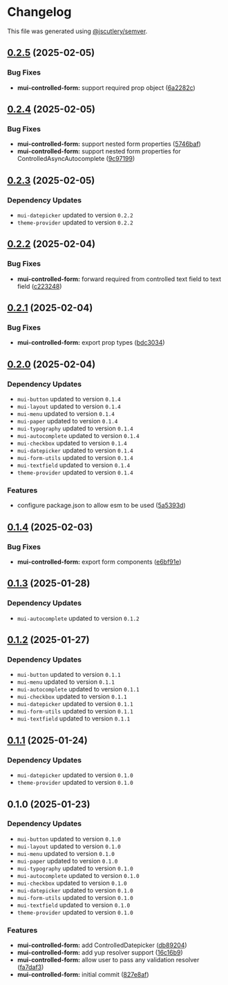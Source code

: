 # Changelog

This file was generated using [@jscutlery/semver](https://github.com/jscutlery/semver).

## [0.2.5](https://github.com/Availity/element/compare/@availity/mui-controlled-form@0.2.4...@availity/mui-controlled-form@0.2.5) (2025-02-05)


### Bug Fixes

* **mui-controlled-form:** support required prop object ([6a2282c](https://github.com/Availity/element/commit/6a2282ca0328c7e1ed3d1ace974209123c38f673))

## [0.2.4](https://github.com/Availity/element/compare/@availity/mui-controlled-form@0.2.3...@availity/mui-controlled-form@0.2.4) (2025-02-05)


### Bug Fixes

* **mui-controlled-form:** support nested form properties ([5746baf](https://github.com/Availity/element/commit/5746bafdee011b6fcc7d6f712946fcb597ea48da))
* **mui-controlled-form:** support nested form properties for ControlledAsyncAutocomplete ([9c97199](https://github.com/Availity/element/commit/9c97199bbee014ebcaef6fbbf3ab81b962e87c7b))

## [0.2.3](https://github.com/Availity/element/compare/@availity/mui-controlled-form@0.2.2...@availity/mui-controlled-form@0.2.3) (2025-02-05)

### Dependency Updates

* `mui-datepicker` updated to version `0.2.2`
* `theme-provider` updated to version `0.2.2`
## [0.2.2](https://github.com/Availity/element/compare/@availity/mui-controlled-form@0.2.1...@availity/mui-controlled-form@0.2.2) (2025-02-04)


### Bug Fixes

* **mui-controlled-form:** forward required from controlled text field to text field ([c223248](https://github.com/Availity/element/commit/c223248ec4a970ebb078d170d7d9fec74e02dbdc))

## [0.2.1](https://github.com/Availity/element/compare/@availity/mui-controlled-form@0.2.0...@availity/mui-controlled-form@0.2.1) (2025-02-04)


### Bug Fixes

* **mui-controlled-form:** export prop types ([bdc3034](https://github.com/Availity/element/commit/bdc3034966d72be414a05a0255fa5db7ff698819))

## [0.2.0](https://github.com/Availity/element/compare/@availity/mui-controlled-form@0.1.4...@availity/mui-controlled-form@0.2.0) (2025-02-04)

### Dependency Updates

* `mui-button` updated to version `0.1.4`
* `mui-layout` updated to version `0.1.4`
* `mui-menu` updated to version `0.1.4`
* `mui-paper` updated to version `0.1.4`
* `mui-typography` updated to version `0.1.4`
* `mui-autocomplete` updated to version `0.1.4`
* `mui-checkbox` updated to version `0.1.4`
* `mui-datepicker` updated to version `0.1.4`
* `mui-form-utils` updated to version `0.1.4`
* `mui-textfield` updated to version `0.1.4`
* `theme-provider` updated to version `0.1.4`

### Features

* configure package.json to allow esm to be used ([5a5393d](https://github.com/Availity/element/commit/5a5393de761f52608e714dd94a05106937dd95db))

## [0.1.4](https://github.com/Availity/element/compare/@availity/mui-controlled-form@0.1.3...@availity/mui-controlled-form@0.1.4) (2025-02-03)


### Bug Fixes

* **mui-controlled-form:** export form components ([e6bf91e](https://github.com/Availity/element/commit/e6bf91e33235c0fe5efa826cc9e2d3c04e86adbd))

## [0.1.3](https://github.com/Availity/element/compare/@availity/mui-controlled-form@0.1.2...@availity/mui-controlled-form@0.1.3) (2025-01-28)

### Dependency Updates

* `mui-autocomplete` updated to version `0.1.2`
## [0.1.2](https://github.com/Availity/element/compare/@availity/mui-controlled-form@0.1.1...@availity/mui-controlled-form@0.1.2) (2025-01-27)

### Dependency Updates

* `mui-button` updated to version `0.1.1`
* `mui-menu` updated to version `0.1.1`
* `mui-autocomplete` updated to version `0.1.1`
* `mui-checkbox` updated to version `0.1.1`
* `mui-datepicker` updated to version `0.1.1`
* `mui-form-utils` updated to version `0.1.1`
* `mui-textfield` updated to version `0.1.1`
## [0.1.1](https://github.com/Availity/element/compare/@availity/mui-controlled-form@0.1.0...@availity/mui-controlled-form@0.1.1) (2025-01-24)

### Dependency Updates

* `mui-datepicker` updated to version `0.1.0`
* `theme-provider` updated to version `0.1.0`
## 0.1.0 (2025-01-23)

### Dependency Updates

* `mui-button` updated to version `0.1.0`
* `mui-layout` updated to version `0.1.0`
* `mui-menu` updated to version `0.1.0`
* `mui-paper` updated to version `0.1.0`
* `mui-typography` updated to version `0.1.0`
* `mui-autocomplete` updated to version `0.1.0`
* `mui-checkbox` updated to version `0.1.0`
* `mui-datepicker` updated to version `0.1.0`
* `mui-form-utils` updated to version `0.1.0`
* `mui-textfield` updated to version `0.1.0`
* `theme-provider` updated to version `0.1.0`

### Features

* **mui-controlled-form:** add ControlledDatepicker ([db89204](https://github.com/Availity/element/commit/db89204ac8c92bebcf1dae3f65be84718d87474a))
* **mui-controlled-form:** add yup resolver support ([16c16b9](https://github.com/Availity/element/commit/16c16b98743f8bae504a02709936cc252f4a82e1))
* **mui-controlled-form:** allow user to pass any validation resolver ([fa7daf3](https://github.com/Availity/element/commit/fa7daf3db9da8d02065cda3b89421064ea98f3bc))
* **mui-controlled-form:** initial commit ([827e8af](https://github.com/Availity/element/commit/827e8af9b0b29a912c08e2632f33cd6ee6708416))
